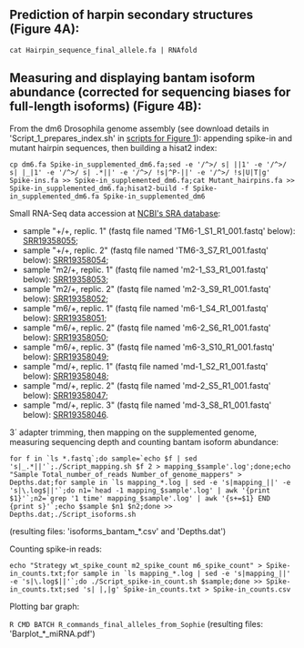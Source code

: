 ## Prediction of harpin secondary structures (Figure 4A): ##

``cat Hairpin_sequence_final_allele.fa | RNAfold``

## Measuring and displaying bantam isoform abundance (corrected for sequencing biases for full-length isoforms) (Figure 4B): ##

From the dm6 Drosophila genome assembly (see download details in 'Script_1_prepares_index.sh' in [scripts for Figure 1](https://github.com/HKeyHKey/Busseau_et_al_2023/tree/main/Figure_1)): appending spike-in and mutant hairpin sequences, then building a hisat2 index:

``cp dm6.fa Spike-in_supplemented_dm6.fa;sed -e '/^>/ s| ||1' -e '/^>/ s| |_|1' -e '/^>/ s| .*||' -e '/^>/ !s|^P-||' -e '/^>/ !s|U|T|g' Spike-ins.fa >> Spike-in_supplemented_dm6.fa;cat Mutant_hairpins.fa >> Spike-in_supplemented_dm6.fa;hisat2-build -f Spike-in_supplemented_dm6.fa Spike-in_supplemented_dm6``

Small RNA-Seq data accession at [NCBI's SRA database](https://www.ncbi.nlm.nih.gov/sra):
* sample "+/+, replic. 1" (fastq file named 'TM6-1_S1_R1_001.fastq' below): [SRR19358055](https://dataview.ncbi.nlm.nih.gov/object/SRR19358055);
* sample "+/+, replic. 2" (fastq file named 'TM6-3_S7_R1_001.fastq' below): [SRR19358054](https://dataview.ncbi.nlm.nih.gov/object/SRR19358054);
* sample "m2/+, replic. 1" (fastq file named 'm2-1_S3_R1_001.fastq' below): [SRR19358053](https://dataview.ncbi.nlm.nih.gov/object/SRR19358053);
* sample "m2/+, replic. 2" (fastq file named 'm2-3_S9_R1_001.fastq' below): [SRR19358052](https://dataview.ncbi.nlm.nih.gov/object/SRR19358052);
* sample "m6/+, replic. 1" (fastq file named 'm6-1_S4_R1_001.fastq' below): [SRR19358051](https://dataview.ncbi.nlm.nih.gov/object/SRR19358051);
* sample "m6/+, replic. 2" (fastq file named 'm6-2_S6_R1_001.fastq' below): [SRR19358050](https://dataview.ncbi.nlm.nih.gov/object/SRR19358050);
* sample "m6/+, replic. 3" (fastq file named 'm6-3_S10_R1_001.fastq' below): [SRR19358049](https://dataview.ncbi.nlm.nih.gov/object/SRR19358049);
* sample "md/+, replic. 1" (fastq file named 'md-1_S2_R1_001.fastq' below): [SRR19358048](https://dataview.ncbi.nlm.nih.gov/object/SRR19358048);
* sample "md/+, replic. 2" (fastq file named 'md-2_S5_R1_001.fastq' below): [SRR19358047](https://dataview.ncbi.nlm.nih.gov/object/SRR19358047);
* sample "md/+, replic. 3" (fastq file named 'md-3_S8_R1_001.fastq' below): [SRR19358046](https://dataview.ncbi.nlm.nih.gov/object/SRR19358046).

3´ adapter trimming, then mapping on the supplemented genome, measuring sequencing depth and counting bantam isoform abundance:

``for f in `ls *.fastq`;do sample=`echo $f | sed 's|_.*||'`;./Script_mapping.sh $f 2 > mapping_$sample'.log';done;echo "Sample Total_number_of_reads Number_of_genome_mappers" > Depths.dat;for sample in `ls mapping_*.log | sed -e 's|mapping_||' -e 's|\.log$||'`;do n1=`head -1 mapping_$sample'.log' | awk '{print $1}'`;n2=`grep '1 time' mapping_$sample'.log' | awk '{s+=$1} END {print s}'`;echo $sample $n1 $n2;done >> Depths.dat;./Script_isoforms.sh``

(resulting files: 'isoforms\_bantam\_\*.csv' and 'Depths.dat')

Counting spike-in reads:

``echo "Strategy wt_spike_count m2_spike_count m6_spike_count" > Spike-in_counts.txt;for sample in `ls mapping_*.log | sed -e 's|mapping_||' -e 's|\.log$||'`;do ./Script_spike-in_count.sh $sample;done >> Spike-in_counts.txt;sed 's| |,|g' Spike-in_counts.txt > Spike-in_counts.csv``

Plotting bar graph:

``R CMD BATCH R_commands_final_alleles_from_Sophie``
(resulting files: 'Barplot\_\*\_miRNA.pdf')
